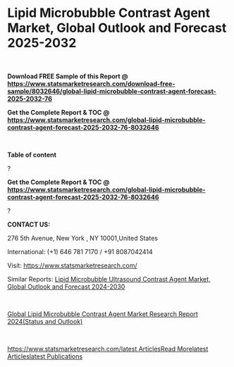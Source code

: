 <h1>Lipid Microbubble Contrast Agent Market, Global Outlook and Forecast 2025-2032</h1><br/><p><strong>Download FREE Sample of this Report @ <a href="https://www.statsmarketresearch.com/download-free-sample/8032646/global-lipid-microbubble-contrast-agent-forecast-2025-2032-76">https://www.statsmarketresearch.com/download-free-sample/8032646/global-lipid-microbubble-contrast-agent-forecast-2025-2032-76</a></strong></p>
 
 
 
 <div><b>Get the Complete Report & TOC @ <a href="https://www.statsmarketresearch.com/global-lipid-microbubble-contrast-agent-forecast-2025-2032-76-8032646">https://www.statsmarketresearch.com/global-lipid-microbubble-contrast-agent-forecast-2025-2032-76-8032646</a></b></div>
 
 
 
 <p><br />
 
 <b>Table of content</b></p>
 
 
 
 <p>? </p>
 
 
 
 <div><b>Get the Complete Report & TOC @ <a href="https://www.statsmarketresearch.com/global-lipid-microbubble-contrast-agent-forecast-2025-2032-76-8032646">https://www.statsmarketresearch.com/global-lipid-microbubble-contrast-agent-forecast-2025-2032-76-8032646</a></b></div>
 
 
 
 <p>? </p>
 
 
 
 <p><b>CONTACT US:</b><br />
 
 276 5th Avenue, New York , NY 10001,United States<br />
 
 International: (+1) 646 781 7170 / +91 8087042414<br />
 
 Visit: <a href="https://www.statsmarketresearch.com/">https://www.statsmarketresearch.com/</a><br />
 
 Similar Reports: <a href="https://www.statsmarketresearch.com/global-lipid-microbubble-contrast-agent-forecast-2025-2032-76-8032646">Lipid Microbubble Ultrasound Contrast Agent Market, Global Outlook and Forecast 2024-2030</a><br />
 
 <br />
 
 <a href="https://www.statsmarketresearch.com/global-lipid-microbubble-contrast-agent-forecast-2025-2032-76-8032646">Global Lipid Microbubble Contrast Agent Market Research Report 2024(Status and Outlook)</a><br />
 
 <br />
 
 <a href="https://gyeongbokgung.com">https://www.statsmarketresearch.com/</a><a href="https://hallyeomaritime.com">latest Articles</a><a href="https://jingwansa.com">Read More</a><a href="https://nguoiviet.jp/">latest Articles</a><a href="https://www.intelmarketresearch.com/">latest Publications</a></p>